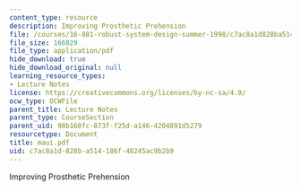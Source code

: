 ```yaml
---
content_type: resource
description: Improving Prosthetic Prehension
file: /courses/16-881-robust-system-design-summer-1998/c7ac8a1d828ba514186f48245ac9b2b9_maui.pdf
file_size: 166029
file_type: application/pdf
hide_download: true
hide_download_original: null
learning_resource_types:
- Lecture Notes
license: https://creativecommons.org/licenses/by-nc-sa/4.0/
ocw_type: OCWFile
parent_title: Lecture Notes
parent_type: CourseSection
parent_uid: 98b160fc-873f-f25d-a146-4204891d5279
resourcetype: Document
title: maui.pdf
uid: c7ac8a1d-828b-a514-186f-48245ac9b2b9
---
```

Improving Prosthetic Prehension